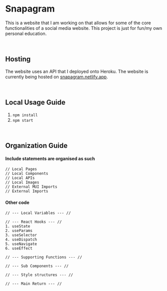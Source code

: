 # Snapagram
This is a website that I am working on that allows for some of the core functionalities of a social media website.
This project is just for fun/my own personal education.

<br>

## Hosting
The website uses an API that I deployed onto Heroku. The website is currently being hosted on [snapagram.netlify.app](snapagram.netlify.app).

<br>

## Local Usage Guide
1. `npm install`
2. `npm start`

<br>


## Organization Guide

#### Include statements are organised as such
```
// Local Pages
// Local Components
// Local APIs
// Local Images
// External MUI Imports
// External Imports
```

#### Other code
```
// --- Local Variables --- //

// --- React Hooks --- //
1. useState
2. useParams
3. useSelector
4. useDispatch
5. useNavigate
6. useEffect

// --- Supporting Functions --- //

// --- Sub Components --- //

// --- Style structures --- //

// --- Main Return --- //
```
